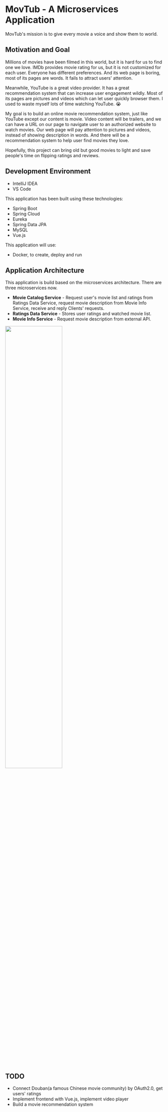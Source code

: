 # MovTub - A Microservices Application

MovTub's mission is to give every movie a voice and show them to world. 

## Motivation and Goal
Millions of movies have been filmed in this world, but it is hard for us to find one we love. IMDb provides movie rating for us, but it is not customized for each user. Everyone has different preferences. And its web page is boring, most of its pages are words. It fails to attract users' attention.

Meanwhile, YouTube is a great video provider. It has a great recommendation system that can increase user engagement wildly. Most of its pages are pictures and videos which can let user quickly browser them. I used to waste myself lots of time watching YouTube. :sob:

My goal is to build an online movie recommendation system, just like YouTube except our content is movie. Video content will be trailers, and we can have a URL on our page to navigate user to an authorized website to watch movies. Our web page will pay attention to pictures and videos, instead of showing description in words. And there will be a recommendation system to help user find movies they love.

Hopefully, this project can bring old but good movies to light and save people's time on flipping ratings and reviews.

## Development Environment
- IntelliJ IDEA
- VS Code

This application has been built using these technologies:
- Spring Boot
- Spring Cloud
- Eureka
- Spring Data JPA
- MySQL
- Vue.js

This application will use:
- Docker, to create, deploy and run

## Application Architecture
This application is build based on the microservices architecture. There are three microservices now. 

- **Movie Catalog Service** - Request user's movie list and ratings from Ratings Data Service, request movie description from Movie Info Service, receive and reply Clients' requests. 
- **Ratings Data Service** - Stores user ratings and watched movie list. 
- **Movie Info Service** - Request movie description from external API. 

<img src="https://raw.githubusercontent.com/HanMufu/Movie-Ratings-Microservices/master/microservices.png" width="60%" height="60%">

## TODO
- Connect Douban(a famous Chinese movie community) by OAuth2.0, get users' ratings
- Implement frontend with Vue.js, implement video player
- Build a movie recommendation system

